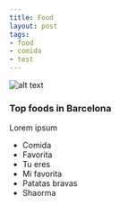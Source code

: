 ```yaml
---
title: Food
layout: post
tags:
- food
- comida
- test
---
```


![alt text](https://i.imgur.com/aV7Do3r.jpg "Title")

### Top foods in Barcelona

Lorem ipsum

* Comida
* Favorita
* Tu eres
* Mi favorita
* Patatas bravas
* Shaorma
